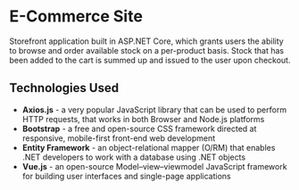 # E-Commerce Site
Storefront application built in ASP.NET Core, which grants users the ability to browse and order available stock on a per-product basis. Stock that has been added to the cart is summed up and issued to the user upon checkout.

## Technologies Used
* **Axios.js** - a very popular JavaScript library that can be used to perform HTTP requests, that works in both Browser and Node.js platforms
* **Bootstrap** - a free and open-source CSS framework directed at responsive, mobile-first front-end web development
* **Entity Framework** - an object-relational mapper (O/RM) that enables .NET developers to work with a database using .NET objects
* **Vue.js** - an open-source Model–view–viewmodel JavaScript framework for building user interfaces and single-page applications
